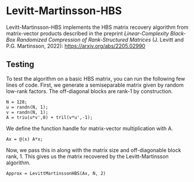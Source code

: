 # Levitt-Martinsson-HBS

Levitt-Martinsson-HBS implements the HBS matrix recovery algorithm from matrix-vector products described in the preprint _Linear-Complexity Black-Box Randomized Compression of Rank-Structured Matrices_ (J. Levitt and P.G. Martinsson, 2022): https://arxiv.org/abs/2205.02990 

## Testing

To test the algorithm on a basic HBS matrix, you can run the following few lines of code. First, we generate a semiseparable matrix given by random low-rank factors. The off-diagonal blocks are rank-1 by construction.

```
N = 128;
u = randn(N, 1);
v = randn(N, 1);
A = triu(u*v',0) + tril(v*u',-1);
```

We define the function handle for matrix-vector multiplication with A.

```
Ax = @(x) A*x;
```

Now, we pass this in along with the matrix size and off-diagonable block rank, 1. This gives us the matrix recovered by the Levitt-Martinsson algorithm. 

```
Approx = LevittMartinssonHBS(Ax, N, 2)
```

